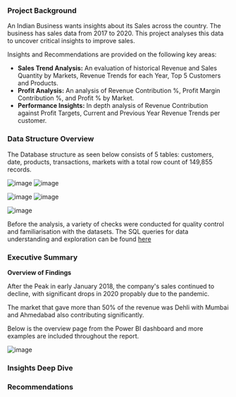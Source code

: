 ### Project Background
An Indian Business wants insights about its Sales across the country. The business has sales data from 2017 to 2020. This project analyses this data to uncover critical insights to improve sales.

Insights and Recommendations are provided on the following key areas:
- **Sales Trend Analysis:** An evaluation of historical Revenue and Sales Quantity by Markets, Revenue Trends for each Year, Top 5 Customers and Products. 
- **Profit Analysis:** An analysis of Revenue Contribution %, Profit Margin Contribution %, and Profit % by Market.
- **Performance Insights:** In depth analysis of Revenue Contribution against Profit Targets, Current and Previous Year Revenue Trends per customer.


### Data Structure Overview
The Database structure as seen below consists of 5 tables: customers, date, products, transactions, markets with a total row count of 149,855 records. 

![image](https://github.com/user-attachments/assets/3f34da0f-66a2-4328-91a8-d6aaf0574747) ![image](https://github.com/user-attachments/assets/8eca566d-6269-4667-8849-55535e598c99)

![image](https://github.com/user-attachments/assets/b6806039-9fe4-41e0-8fc5-0adaa0278b6c)  ![image](https://github.com/user-attachments/assets/9d73d627-b938-4c7d-8627-3ed2c261cfe5)

![image](https://github.com/user-attachments/assets/ddc60e8b-2a63-431b-a07e-648d3e294f0e)


Before the analysis, a variety of checks were conducted for quality control and familiarisation with the datasets. The SQL queries for data understanding and exploration can be found [here](https://github.com/sengretsi-ted/sales_insights_dashboard/blob/main/Sales%20EDA.sql)



### Executive Summary
**Overview of Findings**

After the Peak in early January 2018, the company's sales continued to decline, with significant drops in 2020 propably due to the pandemic.
 
The market that gave more than 50% of the revenue was Dehli with Mumbai and Ahmedabad also contributing significantly.

Below is the overview page from the Power BI dashboard and more examples are included throughout the report. 


![image](https://github.com/user-attachments/assets/24676b56-5789-4a1a-9165-32f5086a3d39)



### Insights Deep Dive


### Recommendations

